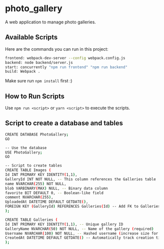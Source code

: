 # photo_gallery

A web application to manage photo galleries.

## Available Scripts

Here are the commands you can run in this project:

```bash
frontend: webpack-dev-server --config webpack.config.js
backend: node backend/server.js
start: concurrently "npm run frontend" "npm run backend"
build: Webpack .
```

Make sure run `npm install` first :)

## How to Run Scripts

Use `npm run <script>` or `yarn <script>` to execute the scripts.

## Script to create a database and tables

```bash
CREATE DATABASE PhotoGallery;
GO

-- Use the database
USE PhotoGallery;
GO

-- Script to create tables
CREATE TABLE Images (
Id INT PRIMARY KEY IDENTITY(1,1),
GalleryId INT NOT NULL, -- This column references the Galleries table
name NVARCHAR(255) NOT NULL,
blob VARBINARY(MAX) NULL, -- Binary data column
favorite BIT DEFAULT 0, -- Boolean-like field
comment NVARCHAR(255),
UploadedAt DATETIME DEFAULT GETDATE(),
FOREIGN KEY (GalleryId) REFERENCES Galleries(Id) -- Add FK to Galleries(Id)
);

CREATE TABLE Galleries (
Id INT PRIMARY KEY IDENTITY(1,1), -- Unique gallery ID
GalleryName NVARCHAR(50) NOT NULL, -- Name of the gallery (required)
Username NVARCHAR(100) NOT NULL, -- Hashed username (increase size for longer hashes),
CreatedAt DATETIME DEFAULT GETDATE() -- Automatically track creation timestamp
);
```
